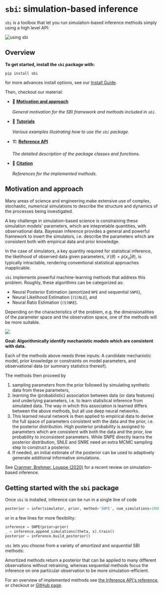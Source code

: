 # `sbi`: simulation-based inference

`sbi` is a toolbox that let you run simulation-based inference methods simply using a high level API:

![using sbi](static/infer_demo.gif)

## Overview

**To get started, install the `sbi` package with:**

```commandline
pip install sbi
```
for more advances install options, see our [Install Guide](install.md).

Then, checkout our material:

<div class="grid cards" markdown>

-  :dart: [__Motivation and approach__](#motivation-and-approach)
   <br/><br/>
   *General motivation for the SBI framework and methods included in `sbi`.*

-  :rocket: [__Tutorials__](tutorials/)
   <br/><br/>
   *Various examples illustrating how to use the `sbi` package.*

-  :building_construction: [__Reference API__](reference/)
   <br/><br/>
   *The detailed description of the package classes and functions.*

-  :book: [__Citation__]()
   <br/><br/>
   *References for the implemented methods.*
 
</div>


## Motivation and approach

Many areas of science and engineering make extensive use of complex, stochastic,
numerical simulations to describe the structure and dynamics of the processes being
investigated.

A key challenge in simulation-based science is constraining these simulation models'
parameters, which are intepretable quantities, with observational data. Bayesian
inference provides a general and powerful framework to invert the simulators, i.e.
describe the parameters which are consistent both with empirical data and prior
knowledge.

In the case of simulators, a key quantity required for statistical inference, the
likelihood of observed data given parameters, $\mathcal{L}(\theta) = p(x_o|\theta)$, is
typically intractable, rendering conventional statistical approaches inapplicable.

`sbi` implements powerful machine-learning methods that address this problem. Roughly,
these algorithms can be categorized as:

- Neural Posterior Estimation (amortized `NPE` and sequential `SNPE`),
- Neural Likelihood Estimation (`(S)NLE`), and
- Neural Ratio Estimation (`(S)NRE`).

Depending on the characteristics of the problem, e.g. the dimensionalities of the
parameter space and the observation space, one of the methods will be more suitable.

![](./static/goal.png)

**Goal: Algorithmically identify mechanistic models which are consistent with data.**

Each of the methods above needs three inputs: A candidate mechanistic model, prior
knowledge or constraints on model parameters, and observational data (or summary statistics
thereof).

The methods then proceed by

1. sampling parameters from the prior followed by simulating synthetic data from
   these parameters,
2. learning the (probabilistic) association between data (or
   data features) and underlying parameters, i.e. to learn statistical inference from
   simulated data. The way in which this association is learned differs between the
   above methods, but all use deep neural networks.
3. This learned neural network is then applied to empirical data to derive the full
   space of parameters consistent with the data and the prior, i.e. the posterior
   distribution. High posterior probability is assigned to parameters which are
   consistent with both the data and the prior, low probability to inconsistent
   parameters. While SNPE directly learns the posterior distribution, SNLE and SNRE need
   an extra MCMC sampling step to construct a posterior.
4. If needed, an initial estimate of the posterior can be used to adaptively generate
   additional informative simulations.


See [Cranmer, Brehmer, Louppe (2020)](https://doi.org/10.1073/pnas.1912789117) for a recent
review on simulation-based inference.

## Getting started with the `sbi` package

Once `sbi` is installed, inference can be run in a single line of code

```python
posterior = infer(simulator, prior, method='SNPE', num_simulations=1000)
```

or in a few lines for more flexibility:

```python
inference = SNPE(prior=prior)
_ = inference.append_simulations(theta, x).train()
posterior = inference.build_posterior()
```

`sbi` lets you choose from a variety of _amortized_ and _sequential_ SBI methods:

Amortized methods return a posterior that can be applied to many different observations without retraining,
whereas sequential methods focus the inference on one particular observation to be more simulation-efficient.


For an overview of implemented methods see [the Inference API's reference](
reference/inference/), or checkout or [GitHub page](https://github.com/mackelab/sbi).
